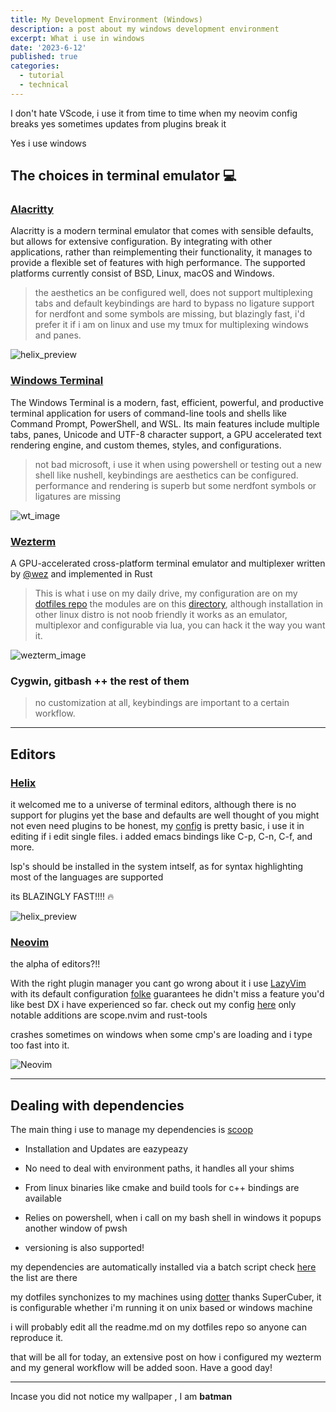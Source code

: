 ```yaml
---
title: My Development Environment (Windows)
description: a post about my windows development environment
excerpt: What i use in windows
date: '2023-6-12'
published: true
categories:
  - tutorial
  - technical
---
```


I don't hate VScode, i use it from time to time when my neovim
config breaks yes sometimes updates from plugins break it

Yes i use windows

## The choices in terminal emulator 💻

### [Alacritty](https://alacritty.org/)

Alacritty is a modern terminal emulator that comes with sensible defaults, but allows for extensive configuration. By integrating with other applications, rather than reimplementing their functionality, it manages to provide a flexible set of features with high performance. The supported platforms currently consist of BSD, Linux, macOS and Windows.

> the aesthetics an be configured well, does not support multiplexing tabs and default keybindings are
> hard to bypass no ligature support for nerdfont and some symbols are missing, but blazingly fast,
> i'd prefer it if i am on linux and use my tmux for multiplexing windows and panes.

![helix_preview](/assets/helix-alacritty.png)

### [Windows Terminal](https://github.com/microsoft/terminal)

The Windows Terminal is a modern, fast, efficient, powerful, and productive terminal application for users of command-line
tools and shells like Command Prompt, PowerShell, and WSL. Its main features include multiple tabs, panes,
Unicode and UTF-8 character support, a GPU accelerated text rendering engine, and custom themes, styles, and
configurations.

> not bad microsoft, i use it when using powershell or testing out a new shell like nushell,
> keybindings are aesthetics can be configured. performance and rendering is superb but some
> nerdfont symbols or ligatures are missing

![wt_image](/assets/wt.png)

### [Wezterm](https://wezfurlong.org/wezterm/)

A GPU-accelerated cross-platform terminal emulator and multiplexer written by [@wez](https://github.com/wez)
and implemented in Rust

> This is what i use on my daily drive, my configuration are on my [dotfiles repo](https://github.com/directormac/dotfiles/blob/main/wezterm)
> the modules are on this [directory](https://github.com/directormac/dotfiles/tree/main/w3zterm),
> although installation in other linux distro is not noob friendly it works as an
> emulator, multiplexor and configurable via lua, you can hack it the way you want it.

![wezterm_image](/assets/wez.png)

### Cygwin, gitbash ++ the rest of them

> no customization at all, keybindings are important to a certain workflow.

---

## Editors

### [Helix](https://helix-editor.com/)

it welcomed me to a universe of terminal editors, although there is no support for plugins yet
the base and defaults are well thought of you might not even need plugins to be honest, my [config](https://github.com/directormac/dotfiles/blob/main/helix/config.toml)
is pretty basic, i use it in editing if i edit single files. i added emacs bindings like C-p, C-n, C-f, and more.

lsp's should be installed in the system intself, as for syntax highlighting most of the languages are supported

its BLAZINGLY FAST!!!! 🔥

![helix_preview](/assets/helix-alacritty.png)

### [Neovim](https://neovim.io/)

the alpha of editors?!!

With the right plugin manager you cant go wrong about it i use [LazyVim](https://lazyvim.org)
with its default configuration [folke](https://github.com/folke) guarantees he didn't miss a feature you'd like
best DX i have experienced so far. check out my config [here](https://github.com/directormac/dotfiles/tree/main/nvim)
only notable additions are scope.nvim and rust-tools

crashes sometimes on windows when some cmp's are loading and i type too fast into it.

![Neovim](/assets/nvim.png)

---

## Dealing with dependencies

The main thing i use to manage my dependencies is [scoop](https://scoop.sh)

- Installation and Updates are eazypeazy

- No need to deal with environment paths, it handles all your shims

- From linux binaries like cmake and build tools for c++ bindings are available

- Relies on powershell, when i call on my bash shell in windows it popups another window of pwsh

- versioning is also supported!

my dependencies are automatically installed via a batch script check [here](https://github.com/directormac/dotfiles/blob/main/windows_auto.bat)
the list are there

my dotfiles synchonizes to my machines using [dotter](https://github.com/SuperCuber/dotter) thanks SuperCuber,
it is configurable whether i'm running it on unix based or windows machine

i will probably edit all the readme.md on my dotfiles repo so anyone can reproduce it.

that will be all for today, an extensive post on how i configured my wezterm and my general workflow will be added soon.
Have a good day!

---

Incase you did not notice my wallpaper , I am **batman**
